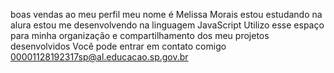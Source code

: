 boas vendas ao meu perfil
meu nome é Melissa Morais
estou estudando na alura
estou me desenvolvendo na linguagem JavaScript
Utilizo esse espaço para minha organização e compartilhamento dos meu projetos desenvolvidos
Você pode entrar em contato comigo 00001128192317sp@al.educacao.sp.gov.br
